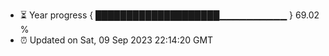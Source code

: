 - ⏳ Year progress { ████████████████████▁▁▁▁▁▁▁▁▁▁ } 69.02 %
- ⏰ Updated on Sat, 09 Sep 2023 22:14:20 GMT

